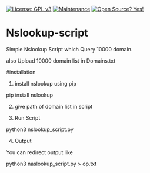 [![License: GPL v3](https://img.shields.io/badge/License-GPLv3-blue.svg)](https://www.gnu.org/licenses/gpl-3.0)
[![Maintenance](https://img.shields.io/badge/Maintained%3F-yes-green.svg)](https://GitHub.com/Naereen/StrapDown.js/graphs/commit-activity)
[![Open Source? Yes!](https://badgen.net/badge/Open%20Source%20%3F/Yes%21/blue?icon=github)](https://github.com/Naereen/badges/)
# Nslookup-script
Simple Nslookup Script which Query 10000 domain.

also Upload 10000 domain list in Domains.txt

#installation
1. install nslookup using pip
 
 pip install nslookup
 
2. give path of domain list in script

3. Run Script 
 
 python3 nslookup_script.py 
 
4. Output

You can redirect output like

 python3 naslookup_script.py > op.txt
